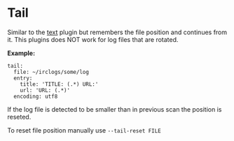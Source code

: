 # Tail

Similar to the [text](/Plugins/text) plugin but remembers the file position and continues from it. This plugins does NOT work for log files that are rotated.

**Example:**

```
tail:
  file: ~/irclogs/some/log
  entry:
    title: 'TITLE: (.*) URL:'
    url: 'URL: (.*)'
  encoding: utf8
```

If the log file is detected to be smaller than in previous scan the position is reseted.

To reset file position manually use `--tail-reset FILE`